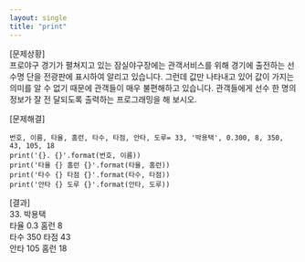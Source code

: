 ```yaml
---
layout: single
title: "print"
---
```



[문제상황]  
프로야구 경기가 펼쳐지고 있는 잠실야구장에는 관객서비스를 위해 경기에 출전하는 선수명
단을 전광판에 표시하여 알리고 있습니다. 그런데 값만 나타내고 있어 값이 가지는 의미를 알
수 없기 때문에 관객들이 매우 불편해하고 있습니다. 관객들에게 선수 한 명의 정보가 잘 전
달되도록 출력하는 프로그래밍을 해 보시오.

[문제해결]  
~~~  
번호, 이름, 타율, 홈런, 타수, 타점, 안타, 도루= 33, '박용택', 0.300, 8, 350, 43, 105, 18  
print('{}. {}'.format(번호, 이름))  
print('타율 {} 홈런 {}'.format(타율, 홈런))  
print('타수 {} 타점 {}'.format(타수, 타점))  
print('안타 {} 도루 {}'.format(안타, 도루))  
~~~

[결과]  
33. 박용택  
타율 0.3 홈런 8  
타수 350 타점 43  
안타 105 홈런 18  


